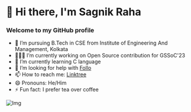 # 👋 Hi there, I'm Sagnik Raha 
### Welcome to my GitHub profile 

- 🔭 I’m pursuing B.Tech in CSE from Institute of Engineering And Management, Kolkata
- 👨🏻‍💻 I’m currently working on Open Source contribution for GSSoC'23
- 🌱 I’m currently learning C language
- 🤔 I’m looking for help with [Follo](https://github.com/sagnik-004/Follo)
- 📫 How to reach me: [Linktree](https://linktr.ee/SagnikRaha)
- 😄 Pronouns: He/Him
- ⚡ Fun fact: I prefer tea over coffee

![Img](https://imgur.com/t/programmerhumor/S7S1G4a)

